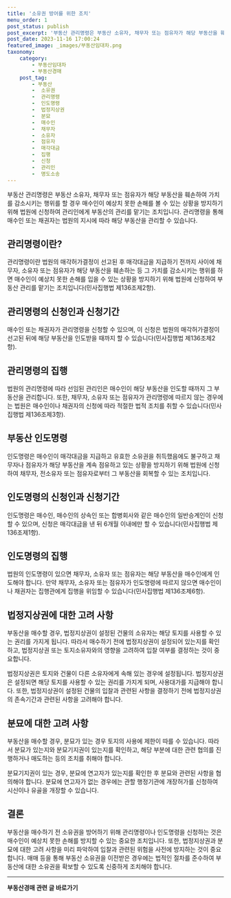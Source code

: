 ```yaml
---
title: '소유권 방어를 위한 조치'
menu_order: 1
post_status: publish
post_excerpt: '부동산 관리명령은 부동산 소유자, 채무자 또는 점유자가 해당 부동산을 훼손하여 가치를 감소시키는 행위를 할 경우 매수인이 예상치 못한 손해를 볼 수 있는 상황을 방지하기 위해 법원에 신청하여 관리인에게 부동산의 관리를 맡기는 조치입니다. 관리명령을 통해 매수인 또는 채권자는 법원의 지시에 따라 해당 부동산을 관리할 수 있습니다.'
post_date: 2023-11-16 17:00:24
featured_image: _images/부동산임대차.png
taxonomy:
    category:
        - 부동산임대차
        - 부동산경매
    post_tag:
        - 부동산
        -  소유권
        -  관리명령
        -  인도명령
        -  법정지상권
        -  분묘
        -  매수인
        -  채무자
        -  소유자
        -  점유자
        -  매각대금
        -  집행
        -  신청
        -  관리인
        -  명도소송
---
```



부동산 관리명령은 부동산 소유자, 채무자 또는 점유자가 해당 부동산을 훼손하여 가치를 감소시키는 행위를 할 경우 매수인이 예상치 못한 손해를 볼 수 있는 상황을 방지하기 위해 법원에 신청하여 관리인에게 부동산의 관리를 맡기는 조치입니다. 관리명령을 통해 매수인 또는 채권자는 법원의 지시에 따라 해당 부동산을 관리할 수 있습니다.

## 관리명령이란?

관리명령이란 법원의 매각허가결정이 선고된 후 매각대금을 지급하기 전까지 사이에 채무자, 소유자 또는 점유자가 해당 부동산을 훼손하는 등 그 가치를 감소시키는 행위를 하면 매수인이 예상치 못한 손해를 입을 수 있는 상황을 방지하기 위해 법원에 신청하여 부동산 관리를 맡기는 조치입니다(민사집행법 제136조제2항).

## 관리명령의 신청인과 신청기간

매수인 또는 채권자가 관리명령을 신청할 수 있으며, 이 신청은 법원의 매각허가결정이 선고된 뒤에 해당 부동산을 인도받을 때까지 할 수 있습니다(민사집행법 제136조제2항).

## 관리명령의 집행

법원의 관리명령에 따라 선임된 관리인은 매수인이 해당 부동산을 인도할 때까지 그 부동산을 관리합니다. 또한, 채무자, 소유자 또는 점유자가 관리명령에 따르지 않는 경우에는 법원은 매수인이나 채권자의 신청에 따라 적절한 법적 조치를 취할 수 있습니다(민사집행법 제136조제3항).

## 부동산 인도명령

인도명령은 매수인이 매각대금을 지급하고 유효한 소유권을 취득했음에도 불구하고 채무자나 점유자가 해당 부동산을 계속 점유하고 있는 상황을 방지하기 위해 법원에 신청하여 채무자, 전소유자 또는 점유자로부터 그 부동산을 회복할 수 있는 조치입니다.

## 인도명령의 신청인과 신청기간

인도명령은 매수인, 매수인의 상속인 또는 합병회사와 같은 매수인의 일반승계인이 신청할 수 있으며, 신청은 매각대금을 낸 뒤 6개월 이내에만 할 수 있습니다(민사집행법 제136조제1항).

## 인도명령의 집행

법원의 인도명령이 있으면 채무자, 소유자 또는 점유자는 해당 부동산을 매수인에게 인도해야 합니다. 만약 채무자, 소유자 또는 점유자가 인도명령에 따르지 않으면 매수인이나 채권자는 집행관에게 집행을 위임할 수 있습니다(민사집행법 제136조제6항).

## 법정지상권에 대한 고려 사항

부동산을 매수할 경우, 법정지상권이 설정된 건물의 소유자는 해당 토지를 사용할 수 있는 권리를 가지게 됩니다. 따라서 매수하기 전에 법정지상권이 설정되어 있는지를 확인하고, 법정지상권 또는 토지소유자와의 영향을 고려하여 입찰 여부를 결정하는 것이 중요합니다.

법정지상권은 토지와 건물이 다른 소유자에게 속해 있는 경우에 설정됩니다. 법정지상권은 설정되면 해당 토지를 사용할 수 있는 권리를 가지게 되며, 사용대가를 지급해야 합니다. 또한, 법정지상권이 설정된 건물의 입찰과 관련된 사항을 결정하기 전에 법정지상권의 존속기간과 관련된 사항을 고려해야 합니다.

## 분묘에 대한 고려 사항

부동산을 매수할 경우, 분묘가 있는 경우 토지의 사용에 제한이 따를 수 있습니다. 따라서 분묘가 있는지와 분묘기지권이 있는지를 확인하고, 해당 부분에 대한 관련 협의를 진행하거나 매도하는 등의 조치를 취해야 합니다.

분묘기지권이 있는 경우, 분묘에 연고자가 있는지를 확인한 후 분묘와 관련된 사항을 협의해야 합니다. 분묘에 연고자가 없는 경우에는 관할 행정기관에 개장허가를 신청하여 시신이나 유골을 개장할 수 있습니다.

## 결론

부동산을 매수하기 전 소유권을 방어하기 위해 관리명령이나 인도명령을 신청하는 것은 매수인이 예상치 못한 손해를 방지할 수 있는 중요한 조치입니다. 또한, 법정지상권과 분묘에 대한 고려 사항을 미리 파악하여 입찰과 관련된 위험을 사전에 방지하는 것이 중요합니다. 매매 등을 통해 부동산 소유권을 이전받은 경우에는 법적인 절차를 준수하여 부동산에 대한 소유권을 확보할 수 있도록 신중하게 조치해야 합니다.
<!-- wp:separator -->
<hr class="wp-block-separator has-alpha-channel-opacity"/>
<!-- /wp:separator -->

<!-- wp:group {"backgroundColor":"base","layout":{"type":"constrained"}} -->
<div class="wp-block-group has-base-background-color has-background"><!-- wp:paragraph {"align":"center","fontSize":"medium"} -->
<p class="has-text-align-center has-large-font-size"><strong>부동산경매 관련 글 바로가기</strong></p>
<!-- /wp:paragraph -->


<!-- wp:latest-posts
{"categories":[{"id":22954,"count":19,"description":"","link":"https://uknowlaw.com/category/%eb%b6%80%eb%8f%99%ec%82%b0%ea%b2%bd%eb%a7%a4/","name":"부동산경매","slug":"부동산경매","taxonomy":"category","parent":0,"meta":[],"_links":{"self":[{"href":"https://uknowlaw.com/wp-json/wp/v2/categories/22954"}],"collection":[{"href":"https://uknowlaw.com/wp-json/wp/v2/categories"}],"about":[{"href":"https://uknowlaw.com/wp-json/wp/v2/taxonomies/category"}],"wp:post_type":[{"href":"https://uknowlaw.com/wp-json/wp/v2/posts?categories=22954"}],"curies":[{"name":"wp","href":"https://api.w.org/{rel}","templated":true}]}}],"postsToShow":100,"excerptLength":28,"postLayout":"grid","columns":2,"featuredImageAlign":"left","featuredImageSizeSlug":"large","fontSize":"small"} /--></div>
<!-- /wp:group -->